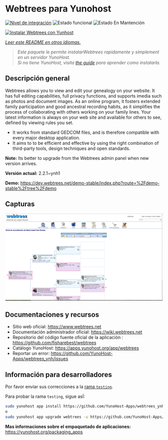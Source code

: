 <!--
Este archivo README esta generado automaticamente<https://github.com/YunoHost/apps/tree/master/tools/readme_generator>
No se debe editar a mano.
-->

# Webtrees para Yunohost

[![Nivel de integración](https://apps.yunohost.org/badge/integration/webtrees)](https://ci-apps.yunohost.org/ci/apps/webtrees/)
![Estado funcional](https://apps.yunohost.org/badge/state/webtrees)
![Estado En Mantención](https://apps.yunohost.org/badge/maintained/webtrees)

[![Instalar Webtrees con Yunhost](https://install-app.yunohost.org/install-with-yunohost.svg)](https://install-app.yunohost.org/?app=webtrees)

*[Leer este README en otros idiomas.](./ALL_README.md)*

> *Este paquete le permite instalarWebtrees rapidamente y simplement en un servidor YunoHost.*  
> *Si no tiene YunoHost, visita [the guide](https://yunohost.org/install) para aprender como instalarla.*

## Descripción general

Webtrees allows you to view and edit your genealogy on your website. It has full editing capabilities, full privacy functions, and supports imedia such as photos and document images. As an online program, it fosters extended family participation and good ancestral recording habits, as it simplifies the process of collaborating with others working on your family lines. Your latest information is always on your web site and available for others to see, defined by viewing rules you set.

- It works from standard GEDCOM files, and is therefore compatible with every major desktop application.
- It aims to to be efficient and effective by using the right combination of third-party tools, design techniques and open standards.

**Note:** Its better to upgrade from the Webtrees admin panel when new version arrives.


**Versión actual:** 2.2.1~ynh1

**Demo:** <https://dev.webtrees.net/demo-stable/index.php?route=%2Fdemo-stable%2Ftree%2Fdemo>

## Capturas

![Captura de Webtrees](./doc/screenshots/1200px-Webtrees.png)

## Documentaciones y recursos

- Sitio web oficial: <https://www.webtrees.net>
- Documentación administrador oficial: <https://wiki.webtrees.net>
- Repositorio del código fuente oficial de la aplicación : <https://github.com/fisharebest/webtrees>
- Catálogo YunoHost: <https://apps.yunohost.org/app/webtrees>
- Reportar un error: <https://github.com/YunoHost-Apps/webtrees_ynh/issues>

## Información para desarrolladores

Por favor enviar sus correcciones a la [rama `testing`](https://github.com/YunoHost-Apps/webtrees_ynh/tree/testing).

Para probar la rama `testing`, sigue asÍ:

```bash
sudo yunohost app install https://github.com/YunoHost-Apps/webtrees_ynh/tree/testing --debug
o
sudo yunohost app upgrade webtrees -u https://github.com/YunoHost-Apps/webtrees_ynh/tree/testing --debug
```

**Mas informaciones sobre el empaquetado de aplicaciones:** <https://yunohost.org/packaging_apps>
